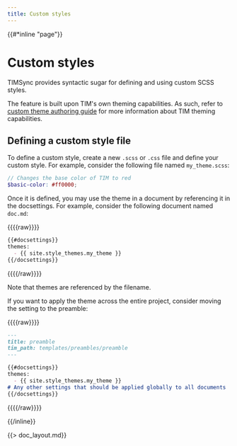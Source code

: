 ```yaml
---
title: Custom styles
---
```


{{#*inline "page"}}

# Custom styles

TIMSync provides syntactic sugar for defining and using custom SCSS styles.

The feature is built upon TIM's own theming capabilities. As such, refer to [custom theme authoring guide](https://tim.jyu.fi/view/tim/ohjeita/styles#tyylin-muokkaus) for more information about TIM theming capabilities.

## Defining a custom style file

To define a custom style, create a new `.scss` or `.css` file and define your custom style.
For example, consider the following file named `my_theme.scss`:

```scss
// Changes the base color of TIM to red
$basic-color: #ff0000;
```

Once it is defined, you may use the theme in a document by referencing it in the
docsettings. For example, consider the following document named `doc.md`:

{{{{raw}}}}
```md
{{#docsettings}}
themes:
  - {{ site.style_themes.my_theme }}
{{/docsettings}}
```
{{{{/raw}}}}

Note that themes are referenced by the filename.

If you want to apply the theme across the entire project, consider moving the setting to the preamble:

{{{{raw}}}}
```md
---
title: preamble
tim_path: templates/preambles/preamble
---

{{#docsettings}}
themes:
  - {{ site.style_themes.my_theme }}
# Any other settings that should be applied globally to all documents
{{/docsettings}}
```
{{{{/raw}}}}

{{/inline}}

{{> doc_layout.md}}